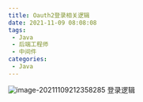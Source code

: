 ```yaml
---
title: Oauth2登录相关逻辑
date: 2021-11-09 08:08:08
tags:
 - Java
 - 后端工程师
 - 中间件
categories:
 - Java
---
```


![image-20211109212358285](https://gitee.com/Chenforcode/chen-imagebed/raw/master/img/20211109212358.png)
登录逻辑
